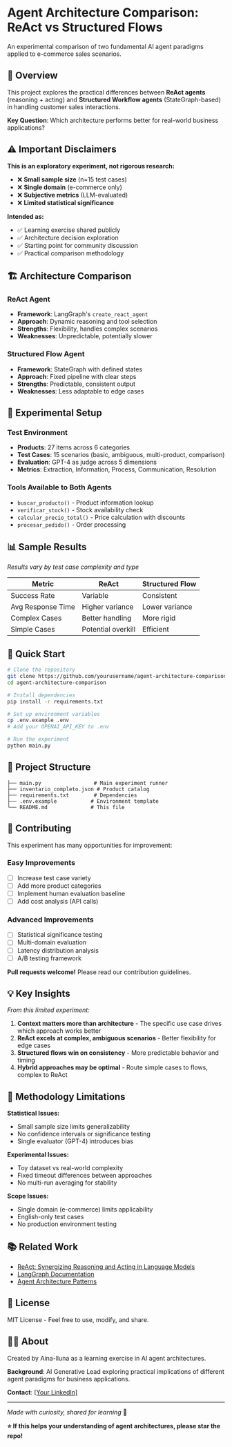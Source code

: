 # Agent Architecture Comparison: ReAct vs Structured Flows

An experimental comparison of two fundamental AI agent paradigms applied to e-commerce sales scenarios.

## 🎯 Overview

This project explores the practical differences between **ReAct agents** (reasoning + acting) and **Structured Workflow agents** (StateGraph-based) in handling customer sales interactions.

**Key Question**: Which architecture performs better for real-world business applications?

## ⚠️ Important Disclaimers

**This is an exploratory experiment, not rigorous research:**

- ❌ **Small sample size** (n=15 test cases)
- ❌ **Single domain** (e-commerce only)
- ❌ **Subjective metrics** (LLM-evaluated)
- ❌ **Limited statistical significance**

**Intended as:**
- ✅ Learning exercise shared publicly
- ✅ Architecture decision exploration
- ✅ Starting point for community discussion
- ✅ Practical comparison methodology

## 🏗️ Architecture Comparison

### ReAct Agent
- **Framework**: LangGraph's `create_react_agent`
- **Approach**: Dynamic reasoning and tool selection
- **Strengths**: Flexibility, handles complex scenarios
- **Weaknesses**: Unpredictable, potentially slower

### Structured Flow Agent  
- **Framework**: StateGraph with defined states
- **Approach**: Fixed pipeline with clear steps
- **Strengths**: Predictable, consistent output
- **Weaknesses**: Less adaptable to edge cases

## 🧪 Experimental Setup

### Test Environment
- **Products**: 27 items across 6 categories
- **Test Cases**: 15 scenarios (basic, ambiguous, multi-product, comparison)
- **Evaluation**: GPT-4 as judge across 5 dimensions
- **Metrics**: Extraction, Information, Process, Communication, Resolution

### Tools Available to Both Agents
- `buscar_producto()` - Product information lookup
- `verificar_stock()` - Stock availability check
- `calcular_precio_total()` - Price calculation with discounts
- `procesar_pedido()` - Order processing

## 📊 Sample Results

*Results vary by test case complexity and type*

| Metric | ReAct | Structured Flow |
|--------|-------|-----------------|
| Success Rate | Variable | Consistent |
| Avg Response Time | Higher variance | Lower variance |
| Complex Cases | Better handling | More rigid |
| Simple Cases | Potential overkill | Efficient |

## 🚀 Quick Start

```bash
# Clone the repository
git clone https://github.com/yourusername/agent-architecture-comparison.git
cd agent-architecture-comparison

# Install dependencies
pip install -r requirements.txt

# Set up environment variables
cp .env.example .env
# Add your OPENAI_API_KEY to .env

# Run the experiment
python main.py
```

## 📁 Project Structure

```
├── main.py                 # Main experiment runner
├── inventario_completo.json # Product catalog
├── requirements.txt        # Dependencies
├── .env.example           # Environment template
└── README.md              # This file
```

## 🤝 Contributing

This experiment has many opportunities for improvement:

### Easy Improvements
- [ ] Increase test case variety
- [ ] Add more product categories
- [ ] Implement human evaluation baseline
- [ ] Add cost analysis (API calls)

### Advanced Improvements  
- [ ] Statistical significance testing
- [ ] Multi-domain evaluation
- [ ] Latency distribution analysis
- [ ] A/B testing framework

**Pull requests welcome!** Please read our contribution guidelines.

## 💡 Key Insights

*From this limited experiment:*

1. **Context matters more than architecture** - The specific use case drives which approach works better
2. **ReAct excels at complex, ambiguous scenarios** - Better flexibility for edge cases
3. **Structured flows win on consistency** - More predictable behavior and timing
4. **Hybrid approaches may be optimal** - Route simple cases to flows, complex to ReAct

## 🔬 Methodology Limitations

**Statistical Issues:**
- Small sample size limits generalizability
- No confidence intervals or significance testing
- Single evaluator (GPT-4) introduces bias

**Experimental Issues:**
- Toy dataset vs real-world complexity
- Fixed timeout differences between approaches
- No multi-run averaging for stability

**Scope Issues:**
- Single domain (e-commerce) limits applicability
- English-only test cases
- No production environment testing

## 📚 Related Work

- [ReAct: Synergizing Reasoning and Acting in Language Models](https://arxiv.org/abs/2210.03629)
- [LangGraph Documentation](https://langchain-ai.github.io/langgraph/)
- [Agent Architecture Patterns](https://blog.langchain.dev/planning-for-agents/)

## 📄 License

MIT License - Feel free to use, modify, and share.

## 🙋‍♀️ About

Created by Aina-lluna as a learning exercise in AI agent architectures. 

**Background**: AI Generative Lead exploring practical implications of different agent paradigms for business applications.

**Contact**: [[Your LinkedIn]](https://www.linkedin.com/in/ainataylor/) 

---

*Made with curiosity, shared for learning* 🧠

**⭐ If this helps your understanding of agent architectures, please star the repo!**
